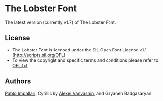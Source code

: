 The Lobster Font
======================

The latest version (currently v1.7) of The Lobster Font.

## License

- The Lobster Font is licensed under the SIL Open Font License v1.1 (<http://scripts.sil.org/OFL>)
- To view the copyright and specific terms and conditions please refer to [OFL.txt](https://github.com/impallari/The-Lobster-Font/blob/master/OFL.txt)

## Authors

[Pablo Impallari](http://www.impallari.com). Cyrillic by [Alexei Vanyashin](http://www.cyreal.org/), and Gayaneh Badgasaryan.
